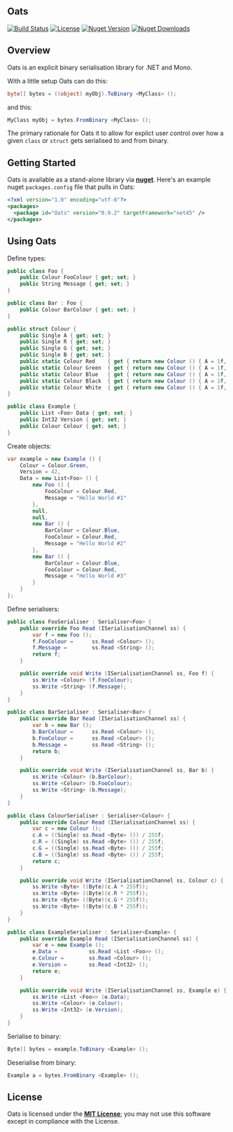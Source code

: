 ## Oats

[![Build Status](https://img.shields.io/travis/sungiant/oats)][travis]
[![License](https://img.shields.io/github/license/sungiant/oats)][license]
[![Nuget Version](https://img.shields.io/nuget/v/Oats.svg)][nuget]
[![Nuget Downloads](https://img.shields.io/nuget/dt/Oats)][nuget]

## Overview

Oats is an explicit binary serialisation library for .NET and Mono.

With a little setup Oats can do this:

```cs
byte[] bytes = ((object) myObj).ToBinary <MyClass> ();
```

and this:

```cs
MyClass myObj = bytes.FromBinary <MyClass> ();
```
The primary rationale for Oats it to allow for explict user control over how a given `class` or `struct` gets serialised to and from binary.

## Getting Started

Oats is available as a stand-alone library via **[nuget][nuget]**.  Here's an example nuget `packages.config` file that pulls in Oats:

```xml
<?xml version="1.0" encoding="utf-8"?>
<packages>
  <package id="Oats" version="0.9.2" targetFramework="net45" />
</packages>
```

## Using Oats

Define types:

```cs
public class Foo {
    public Colour FooColour { get; set; }
    public String Message { get; set; }
}

public class Bar : Foo {
    public Colour BarColour { get; set; }
}

public struct Colour {
    public Single A { get; set; }
    public Single R { get; set; }
    public Single G { get; set; }
    public Single B { get; set; }
    public static Colour Red    { get { return new Colour () { A = 1f, R = 1f, G = 0f, B = 0f }; } }
    public static Colour Green  { get { return new Colour () { A = 1f, R = 0f, G = 1f, B = 0f }; } }
    public static Colour Blue   { get { return new Colour () { A = 1f, R = 0f, G = 0f, B = 1f }; } }
    public static Colour Black  { get { return new Colour () { A = 1f, R = 0f, G = 0f, B = 0f }; } }
    public static Colour White  { get { return new Colour () { A = 1f, R = 1f, G = 1f, B = 1f }; } }
}

public class Example {
    public List <Foo> Data { get; set; }
    public Int32 Version { get; set; }
    public Colour Colour { get; set; }
}
```

Create objects:

```cs
var example = new Example () {
    Colour = Colour.Green,
    Version = 42,
    Data = new List<Foo> () {
        new Foo () {
            FooColour = Colour.Red,
            Message = "Hello World #1"
        },
        null,
        null,
        new Bar () {
            BarColour = Colour.Blue,
            FooColour = Colour.Red,
            Message = "Hello World #2"
        },
        new Bar () {
            BarColour = Colour.Blue,
            FooColour = Colour.Red,
            Message = "Hello World #3"
        }
    }
};
```

Define serialisers:

```cs
public class FooSerialiser : Serialiser<Foo> {
    public override Foo Read (ISerialisationChannel ss) {
        var f = new Foo ();
        f.FooColour =      ss.Read <Colour> ();
        f.Message =        ss.Read <String> ();
        return f;
    }

    public override void Write (ISerialisationChannel ss, Foo f) {
        ss.Write <Colour> (f.FooColour);
        ss.Write <String> (f.Message);
    }
}

public class BarSerialiser : Serialiser<Bar> {
    public override Bar Read (ISerialisationChannel ss) {
        var b = new Bar ();
        b.BarColour =      ss.Read <Colour> ();
        b.FooColour =      ss.Read <Colour> ();
        b.Message =        ss.Read <String> ();
        return b;
    }

    public override void Write (ISerialisationChannel ss, Bar b) {
        ss.Write <Colour> (b.BarColour);
        ss.Write <Colour> (b.FooColour);
        ss.Write <String> (b.Message);
    }
}

public class ColourSerialiser : Serialiser<Colour> {
    public override Colour Read (ISerialisationChannel ss) {
        var c = new Colour ();
        c.A = ((Single) ss.Read <Byte> ()) / 255f;
        c.R = ((Single) ss.Read <Byte> ()) / 255f;
        c.G = ((Single) ss.Read <Byte> ()) / 255f;
        c.B = ((Single) ss.Read <Byte> ()) / 255f;
        return c;
    }

    public override void Write (ISerialisationChannel ss, Colour c) {
        ss.Write <Byte> ((Byte)(c.A * 255f));
        ss.Write <Byte> ((Byte)(c.R * 255f));
        ss.Write <Byte> ((Byte)(c.G * 255f));
        ss.Write <Byte> ((Byte)(c.B * 255f));
    }
}

public class ExampleSerialiser : Serialiser<Example> {
    public override Example Read (ISerialisationChannel ss) {
        var e = new Example ();
        e.Data =          ss.Read <List <Foo>> ();
        e.Colour =        ss.Read <Colour> ();
        e.Version =       ss.Read <Int32> ();
        return e;
    }

    public override void Write (ISerialisationChannel ss, Example e) {
        ss.Write <List <Foo>> (e.Data);
        ss.Write <Colour> (e.Colour);
        ss.Write <Int32> (e.Version);
    }
}
```

Serialise to binary:

```cs
Byte[] bytes = example.ToBinary <Example> ();
```

Deserialise from binary:

```cs
Example a = bytes.FromBinary <Example> ();
```


## License

Oats is licensed under the **[MIT License][license]**; you may not use this software except in compliance with the License.

[license]: https://raw.githubusercontent.com/sungiant/oats/master/LICENSE
[nuget]: https://www.nuget.org/packages/Oats/
[travis]: https://travis-ci.org/sungiant/oats
